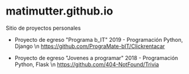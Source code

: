 # matimutter.github.io
Sitio de proyectos personales

- Proyecto de egreso "Programa b_IT" 2019 - Programación Python, Django
   \n https://github.com/PrograMate-bIT/Clickrentacar
    
- Proyecto de egreso "Jovenes a programar" 2018 - Programación Python, Flask
   \n https://github.com/404-NotFound/Trivia
